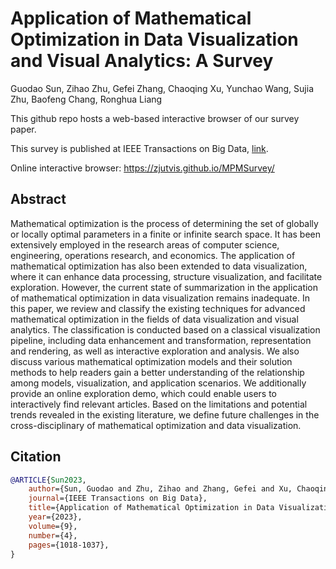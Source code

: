 # Application of Mathematical Optimization in Data Visualization and Visual Analytics: A Survey

Guodao Sun, Zihao Zhu, Gefei Zhang, Chaoqing Xu, Yunchao Wang, Sujia Zhu, Baofeng Chang, Ronghua Liang

This github repo hosts a web-based interactive browser of our survey paper.

This survey is published at IEEE Transactions on Big Data, [link](https://ieeexplore.ieee.org/document/10081451/).

Online interactive browser: https://zjutvis.github.io/MPMSurvey/

## Abstract

Mathematical optimization is the process of determining the set of globally or locally optimal parameters in a finite or infinite search space. It has been extensively employed in the research areas of computer science, engineering, operations research, and economics. The application of mathematical optimization has also been extended to data visualization, where it can enhance data processing, structure visualization, and facilitate exploration. However, the current state of summarization in the application of mathematical optimization in data visualization remains inadequate. In this paper, we review and classify the existing techniques for advanced mathematical optimization in the fields of data visualization and visual analytics. The classification is conducted based on a classical visualization pipeline, including data enhancement and transformation, representation and rendering, as well as interactive exploration and analysis. We also discuss various mathematical optimization models and their solution methods to help readers gain a better understanding of the relationship among models, visualization, and application scenarios. We additionally provide an online exploration demo, which could enable users to interactively find relevant articles. Based on the limitations and potential trends revealed in the existing literature, we define future challenges in the cross-disciplinary of mathematical optimization and data visualization.

## Citation

```bibtex
@ARTICLE{Sun2023,
    author={Sun, Guodao and Zhu, Zihao and Zhang, Gefei and Xu, Chaoqing and Wang, Yunchao and Zhu, Sujia and Chang, Baofeng and Liang, Ronghua},
    journal={IEEE Transactions on Big Data},
    title={Application of Mathematical Optimization in Data Visualization and Visual Analytics: A Survey},
    year={2023},
    volume={9},
    number={4},
    pages={1018-1037},
}
```
